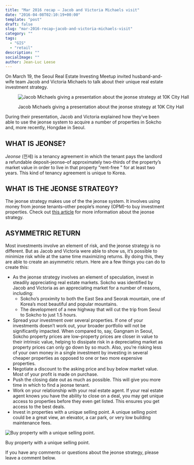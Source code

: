 ```yaml
---
title: "Mar 2016 recap – Jacob and Victoria Michaels visit"
date: "2016-04-08T02:10:19+00:00"
template: "post"
draft: false
slug: "mar-2016-recap–jacob-and-victoria-michaels-visit"
category: ""
tags: 
  - "GIS"
  - "retail"
description: ""
socialImage: ""
author: Jean-Luc Leese
---
```


On March 19, the Seoul Real Estate Investing Meetup invited husband-and-wife team Jacob and Victoria Michaels to talk about their unique real estate investment strategy.<figure style="width: 2048px" class="wp-caption alignnone">

![ Jacob Michaels giving a presentation about the jeonse strategy at 10K City Hall ](https://images.squarespace-cdn.com/content/v1/568a65ced82d5eb432851580/1459068214807-A7HREC6H352XKCXXM1UD/ke17ZwdGBToddI8pDm48kBZw6jF4_OvU-ddo_vwqGhp7gQa3H78H3Y0txjaiv_0fDoOvxcdMmMKkDsyUqMSsMWxHk725yiiHCCLfrh8O1z5QPOohDIaIeljMHgDF5CVlOqpeNLcJ80NK65_fV7S1Ub61YCrK70I7JIpWiI8ho4Yi1WvVNQtDE81xuRbL1MFKm0sD-Bab7E9MY8W31A7zMQ/jacob-and-victoria-michaels?format=original) <figcaption class="wp-caption-text">Jacob Michaels giving a presentation about the jeonse strategy at 10K City Hall</figcaption></figure>

During their presentation, Jacob and Victoria explained how they’ve been able to use the jeonse system to acquire a number of properties in Sokcho and, more recently, Hongdae in Seoul.

## WHAT IS JEONSE?

_Jeonse_ (전세) is a tenancy agreement in which the tenant pays the landlord a refundable deposit–jeonse–of approximately two-thirds of the property’s market value in order to live in that property  "rent-free " for at least two years. This kind of tenancy agreement is unique to Korea.

## WHAT IS THE JEONSE STRATEGY?

The jeonse strategy makes use of the the jeonse system. It involves using money from jeonse tenants–other people’s money (OPM)–to buy investment properties. Check out [this article](http://seoulreimeetup.com/korea/how-to-buy-an-apartment-in-korea-for-5000) for more information about the jeonse strategy.

## ASYMMETRIC RETURN

Most investments involve an element of risk, and the jeonse strategy is no different. But as Jacob and Victoria were able to show us, it’s possible to minimize risk while at the same time maximizing returns. By doing this, they are able to create an asymmetric return. Here are a few things you can do to create this:

  * As the jeonse strategy involves an element of speculation, invest in steadily appreciating real estate markets. Sokcho was identified by Jacob and Victoria as an appreciating market for a number of reasons, including:
      * Sokcho’s proximity to both the East Sea and Seorak mountain, one of Korea’s most beautiful and popular mountains.
      * The development of a new highway that will cut the trip from Seoul to Sokcho to just 1.5 hours.
  * Spread your investment over several properties. If one of your investments doesn’t work out, your broader portfolio will not be significantly impacted. When compared to, say, Gangnam in Seoul, Sokcho property prices are low–property prices are closer in value to their intrinsic value, helping to dissipate risk in a depreciating market as property prices can only go down by so much. Also, you’re risking less of your own money in a single investment by investing in several cheaper properties as opposed to one or two more expensive properties.
  * Negotiate a discount to the asking price and buy below market value. Most of your profit is made on purchase.
  * Push the closing date out as much as possible. This will give you more time in which to find a jeonse tenant.
  * Work on your relationship with your real estate agent. If your real estate agent knows you have the ability to close on a deal, you may get unique access to properties before they even get listed. This ensures you get access to the best deals.
  * Invest in properties with a unique selling point. A unique selling point could be a great view, an elevator, a car park, or very low building maintenance fees.<figure style="width: 1466px" class="wp-caption alignnone">

![ Buy property with a unique selling point. ](https://images.squarespace-cdn.com/content/v1/568a65ced82d5eb432851580/1460080806752-VS4Z72GJM7GNTWD3ONWP/ke17ZwdGBToddI8pDm48kDj_QSyGd0EciHkrKYQV3JB7gQa3H78H3Y0txjaiv_0fypf6lmgoLGWA2VfxjamN-ohVU6YYtSQ8H7TvSNSjCpWsItIhYBC90LuJaYL0c21FAKTmfYdB0eF-fJxyclJeBebzH07QPvueDV2aXAXwE2NX_9LthDZDg0hXbtPWsXey/image-asset.png?format=original) <figcaption class="wp-caption-text">Buy property with a unique selling point.</figcaption></figure>

If you have any comments or questions about the jeonse strategy, please leave a comment below.
